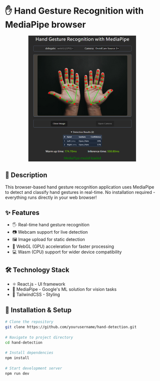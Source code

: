# ✋ Hand Gesture Recognition with MediaPipe browser

<div align="center">
<img src="https://github.com/nomi30701/hand-gesture-recognition-web/blob/main/preview.png" width="70%" alt="YOLO Multi-Task Preview">
</div>

## 📝 Description
This browser-based hand gesture recognition application uses MediaPipe to detect and classify hand gestures in real-time. No installation required - everything runs directly in your web browser!

## ✨ Features
- 🖐️ Real-time hand gesture recognition
- 📷 Webcam support for live detection
- 🖼️ Image upload for static detection
- 🚀 WebGL (GPU) acceleration for faster processing
- 💻 Wasm (CPU) support for wider device compatibility

## 🛠️ Technology Stack
- ⚛️ React.js - UI framework
- 📱 MediaPipe - Google's ML solution for vision tasks
- 🎨 TailwindCSS - Styling

## 🔧 Installation & Setup
```bash
# Clone the repository
git clone https://github.com/yourusername/hand-detection.git

# Navigate to project directory
cd hand-detection

# Install dependencies
npm install

# Start development server
npm run dev
```